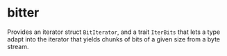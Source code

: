 # bitter

Provides an iterator struct `BitIterator`, and a trait `IterBits` that lets a type adapt into the iterator that yields chunks of bits of a given size from a byte stream.

